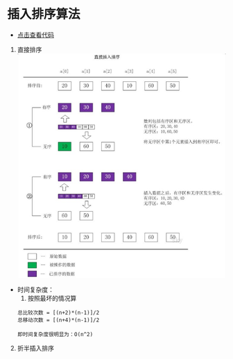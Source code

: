 # 插入排序算法

+ [点击查看代码](InsertionSort.java)
1. 直接排序
![核心思想图](img/insertSort01.jpg "核心思想图")
+ 时间复杂度：
    1. 按照最坏的情况算
    ```text
    总比较次数 = [(n+2)*(n-1)]/2
    总移动次数 = [(n+4)*(n-1)]/2
  
    即时间复杂度很明显为：O(n^2)
    ```

2. 折半插入排序
